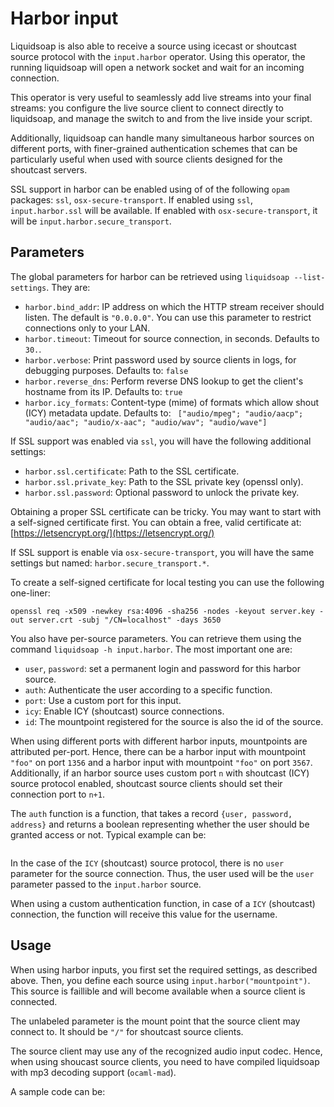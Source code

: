 # Harbor input

Liquidsoap is also able to receive a source using icecast or shoutcast source protocol with
the `input.harbor` operator. Using this operator, the running liquidsoap will open
a network socket and wait for an incoming connection.

This operator is very useful to seamlessly add live streams
into your final streams:
you configure the live source client to connect directly to liquidsoap,
and manage the switch to and from the live inside your script.

Additionally, liquidsoap can handle many simultaneous harbor sources on different ports,
with finer-grained authentication schemes that can be particularly useful when used with
source clients designed for the shoutcast servers.

SSL support in harbor can be enabled using of of the following `opam` packages: `ssl`, `osx-secure-transport`.
If enabled using `ssl`, `input.harbor.ssl` will be available. If enabled with `osx-secure-transport`, it will be
`input.harbor.secure_transport`.

## Parameters

The global parameters for harbor can be retrieved using
`liquidsoap --list-settings`. They are:

- `harbor.bind_addr`: IP address on which the HTTP stream receiver should listen. The default is `"0.0.0.0"`. You can use this parameter to restrict connections only to your LAN.
- `harbor.timeout`: Timeout for source connection, in seconds. Defaults to `30.`.
- `harbor.verbose`: Print password used by source clients in logs, for debugging purposes. Defaults to: `false`
- `harbor.reverse_dns`: Perform reverse DNS lookup to get the client's hostname from its IP. Defaults to: `true`
- `harbor.icy_formats`: Content-type (mime) of formats which allow shout (ICY) metadata update. Defaults to: ` ["audio/mpeg"; "audio/aacp"; "audio/aac"; "audio/x-aac"; "audio/wav"; "audio/wave"]`

If SSL support was enabled via `ssl`, you will have the following additional settings:

- `harbor.ssl.certificate`: Path to the SSL certificate.
- `harbor.ssl.private_key`: Path to the SSL private key (openssl only).
- `harbor.ssl.password`: Optional password to unlock the private key.

Obtaining a proper SSL certificate can be tricky. You may want to start with a self-signed certificate first.
You can obtain a free, valid certificate at: [https://letsencrypt.org/](https://letsencrypt.org/)

If SSL support is enable via `osx-secure-transport`, you will have the same settings but named: `harbor.secure_transport.*`.

To create a self-signed certificate for local testing you can use the following one-liner:

```
openssl req -x509 -newkey rsa:4096 -sha256 -nodes -keyout server.key -out server.crt -subj "/CN=localhost" -days 3650
```

You also have per-source parameters. You can retrieve them using the command
`liquidsoap -h input.harbor`. The most important one are:

- `user`, `password`: set a permanent login and password for this harbor source.
- `auth`: Authenticate the user according to a specific function.
- `port`: Use a custom port for this input.
- `icy`: Enable ICY (shoutcast) source connections.
- `id`: The mountpoint registered for the source is also the id of the source.

When using different ports with different harbor inputs, mountpoints are attributed
per-port. Hence, there can be a harbor input with mountpoint `"foo"` on port `1356`
and a harbor input with mountpoint `"foo"` on port `3567`. Additionally, if an harbor
source uses custom port `n` with shoutcast (ICY) source protocol enabled, shoutcast
source clients should set their connection port to `n+1`.

The `auth` function is a function, that takes a record `{user, password, address}` and returns a boolean representing whether the user
should be granted access or not. Typical example can be:

```{.liquidsoap include="harbor-auth.liq"}

```

In the case of the `ICY` (shoutcast) source protocol, there is no `user` parameter
for the source connection. Thus, the user used will be the `user` parameter passed
to the `input.harbor` source.

When using a custom authentication function, in case of a `ICY` (shoutcast) connection,
the function will receive this value for the username.

## Usage

When using harbor inputs, you first set the required settings, as described above. Then, you define each source using `input.harbor("mountpoint")`. This source is faillible and will become available when a source client is connected.

The unlabeled parameter is the mount point that the source client may connect
to. It should be `"/"` for shoutcast source clients.

The source client may use any of the recognized audio input codec. Hence, when using shoucast source clients, you need to have compiled liquidsoap with mp3 decoding support (`ocaml-mad`).

A sample code can be:

```{.liquidsoap include="harbor-usage.liq" to=-1}

```
